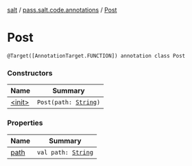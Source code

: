 [salt](../../index.md) / [pass.salt.code.annotations](../index.md) / [Post](./index.md)

# Post

`@Target([AnnotationTarget.FUNCTION]) annotation class Post`

### Constructors

| Name | Summary |
|---|---|
| [&lt;init&gt;](-init-.md) | `Post(path: `[`String`](https://kotlinlang.org/api/latest/jvm/stdlib/kotlin/-string/index.html)`)` |

### Properties

| Name | Summary |
|---|---|
| [path](path.md) | `val path: `[`String`](https://kotlinlang.org/api/latest/jvm/stdlib/kotlin/-string/index.html) |
